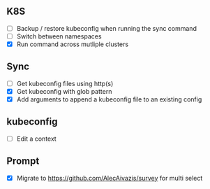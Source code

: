 ## K8S

- [ ] Backup / restore kubeconfig when running the sync command
- [ ] Switch between namespaces
- [x] Run command across mutliple clusters

## Sync

- [ ] Get kubeconfig files using http(s)
- [x] Get kubeconfig with glob pattern
- [x] Add arguments to append a kubeconfig file to an existing config

## kubeconfig

- [ ] Edit a context

## Prompt

- [x] Migrate to https://github.com/AlecAivazis/survey for multi select

